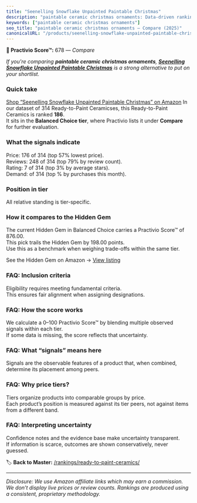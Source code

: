 ```yaml
---
title: "Seenelling Snowflake Unpainted Paintable Christmas"
description: "paintable ceramic christmas ornaments: Data-driven ranking using the Practivio Score™. Positioned by quality, value, demand, findability, momentum."
keywords: ["paintable ceramic christmas ornaments"]
seo_title: "paintable ceramic christmas ornaments — Compare (2025)"
canonicalURL: "/products/seenelling-snowflake-unpainted-paintable-christmas-B0F8J5QQWP/"
---
```


**🛒 Practivio Score™:** 678 — _Compare_


*If you're comparing **paintable ceramic christmas ornaments**, **[Seenelling Snowflake Unpainted Paintable Christmas](https://www.amazon.com/dp/B0F8J5QQWP?tag=practivio-20)** is a strong alternative to put on your shortlist.*
### Quick take
[Shop “Seenelling Snowflake Unpainted Paintable Christmas” on Amazon](https://www.amazon.com/dp/B0F8J5QQWP?tag=practivio-20)
In our dataset of 314 Ready-to-Paint Ceramicses, this Ready-to-Paint Ceramics is ranked **186**.  
It sits in the **Balanced Choice tier**, where Practivio lists it under **Compare** for further evaluation.

### What the signals indicate
Price: 176 of 314 (top 57% lowest price).  
Reviews: 248 of 314 (top 79% by review count).  
Rating: 7 of 314 (top 3% by average stars).  
Demand:  of 314 (top % by purchases this month).

### Position in tier
All relative standing is tier-specific.

### How it compares to the Hidden Gem
The current Hidden Gem in Balanced Choice carries a Practivio Score™ of 876.00.  
This pick trails the Hidden Gem by 198.00 points.  
Use this as a benchmark when weighing trade-offs within the same tier.  

See the Hidden Gem on Amazon → [View listing](https://www.amazon.com/dp/B0BN822KLT?tag=practivio-20)

### FAQ: Inclusion criteria
Eligibility requires meeting fundamental criteria.  
This ensures fair alignment when assigning designations.

### FAQ: How the score works
We calculate a 0–100 Practivio Score™ by blending multiple observed signals within each tier.  
If some data is missing, the score reflects that uncertainty.

### FAQ: What “signals” means here
Signals are the observable features of a product that, when combined, determine its placement among peers.

### FAQ: Why price tiers?
Tiers organize products into comparable groups by price.  
Each product’s position is measured against its tier peers, not against items from a different band.

### FAQ: Interpreting uncertainty
Confidence notes and the evidence base make uncertainty transparent.  
If information is scarce, outcomes are shown conservatively, never guessed.

<!-- Missing template for Compare/CompareWithinPriceClass -->


🏷️ **Back to Master:** [/rankings/ready-to-paint-ceramics/](/rankings/ready-to-paint-ceramics/)

---
_Disclosure: We use Amazon affiliate links which may earn a commission. We don’t display live prices or review counts. Rankings are produced using a consistent, proprietary methodology._
